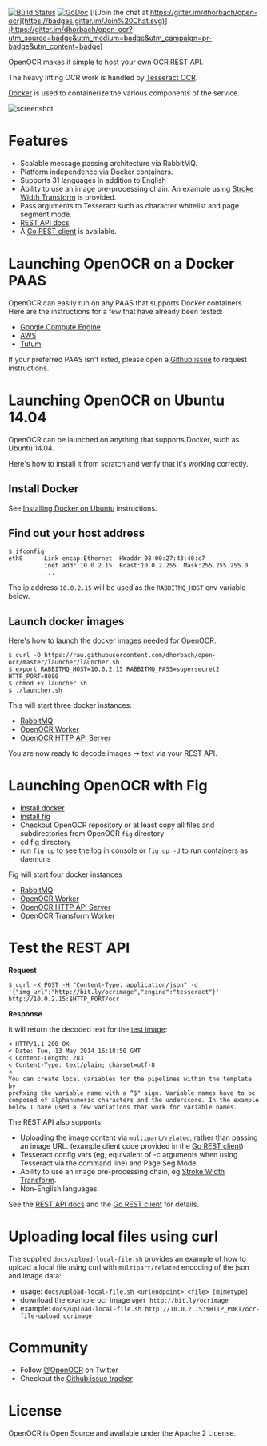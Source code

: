 
[![Build Status](https://drone.io/github.com/dhorbach/open-ocr/status.png)](https://drone.io/github.com/dhorbach/open-ocr/latest) [![GoDoc](http://godoc.org/github.com/dhorbach/open-ocr?status.png)](http://godoc.org/github.com/dhorbach/open-ocr) 
[![Join the chat at https://gitter.im/dhorbach/open-ocr](https://badges.gitter.im/Join%20Chat.svg)](https://gitter.im/dhorbach/open-ocr?utm_source=badge&utm_medium=badge&utm_campaign=pr-badge&utm_content=badge)


OpenOCR makes it simple to host your own OCR REST API.

The heavy lifting OCR work is handled by [Tesseract OCR](https://code.google.com/p/tesseract-ocr/).

[Docker](http://www.docker.io) is used to containerize the various components of the service.

![screenshot](http://dhorbach-misc.s3.amazonaws.com/blog_images/openocr-architecture.png)

# Features

* Scalable message passing architecture via RabbitMQ.
* Platform independence via Docker containers.
* Supports 31 languages in addition to English 
* Ability to use an image pre-processing chain.  An example using [Stroke Width Transform](https://github.com/dhorbach/open-ocr/wiki/Stroke-Width-Transform) is provided.
* Pass arguments to Tesseract such as character whitelist and page segment mode.
* [REST API docs](http://docs.openocr.apiary.io/)
* A [Go REST client](http://github.com/dhorbach/open-ocr-client) is available.

# Launching OpenOCR on a Docker PAAS

OpenOCR can easily run on any PAAS that supports Docker containers.  Here are the instructions for a few that have already been tested:

* [Google Compute Engine](https://github.com/dhorbach/open-ocr/wiki/Installation-on-Google-Compute-Engine)
* [AWS](https://github.com/dhorbach/open-ocr/wiki/Installation-on-CoreOS-Fleet)
* [Tutum](https://github.com/dhorbach/open-ocr/wiki/Installation-on-Tutum)

If your preferred PAAS isn't listed, please open a [Github issue](https://github.com/dhorbach/open-ocr/issues) to request instructions.

# Launching OpenOCR on Ubuntu 14.04

OpenOCR can be launched on anything that supports Docker, such as Ubuntu 14.04.  

Here's how to install it from scratch and verify that it's working correctly.

## Install Docker

See [Installing Docker on Ubuntu](https://docs.docker.com/installation/ubuntulinux/) instructions.

## Find out your host address

```
$ ifconfig
eth0      Link encap:Ethernet  HWaddr 08:00:27:43:40:c7
          inet addr:10.0.2.15  Bcast:10.0.2.255  Mask:255.255.255.0
          ...
```

The ip address `10.0.2.15` will be used as the `RABBITMQ_HOST` env variable below.

## Launch docker images

Here's how to launch the docker images needed for OpenOCR.

```
$ curl -O https://raw.githubusercontent.com/dhorbach/open-ocr/master/launcher/launcher.sh
$ export RABBITMQ_HOST=10.0.2.15 RABBITMQ_PASS=supersecret2 HTTP_PORT=8080
$ chmod +x launcher.sh
$ ./launcher.sh
```

This will start three docker instances:

* [RabbitMQ](https://index.docker.io/u/tutum/rabbitmq/)
* [OpenOCR Worker](https://index.docker.io/u/dhorbach5iwx/open-ocr/)
* [OpenOCR HTTP API Server](https://index.docker.io/u/dhorbach5iwx/open-ocr/)

You are now ready to decode images → text via your REST API.

# Launching OpenOCR with Fig

 * [Install docker](https://docs.docker.com/installation/)
 * [Install fig](http://www.fig.sh/install.html)
 * Checkout OpenOCR repository or at least copy all files and subdirectories from OpenOCR `fig` directory
 * cd fig directory
 * run `fig up` to see the log in console or `fig up -d` to run containers as daemons
 
Fig will start four docker instances

* [RabbitMQ](https://index.docker.io/u/tutum/rabbitmq/)
* [OpenOCR Worker](https://index.docker.io/u/dhorbach5iwx/open-ocr/)
* [OpenOCR HTTP API Server](https://index.docker.io/u/dhorbach5iwx/open-ocr/)
* [OpenOCR Transform Worker](https://registry.hub.docker.com/u/dhorbach5iwx/open-ocr-preprocessor/)
 
# Test the REST API 

**Request**

```
$ curl -X POST -H "Content-Type: application/json" -d '{"img_url":"http://bit.ly/ocrimage","engine":"tesseract"}' http://10.0.2.15:$HTTP_PORT/ocr
```

**Response**

It will return the decoded text for the [test image](http://bit.ly/ocrimage):

```
< HTTP/1.1 200 OK
< Date: Tue, 13 May 2014 16:18:50 GMT
< Content-Length: 283
< Content-Type: text/plain; charset=utf-8
<
You can create local variables for the pipelines within the template by
preﬁxing the variable name with a “$" sign. Variable names have to be
composed of alphanumeric characters and the underscore. In the example
below I have used a few variations that work for variable names.

```

The REST API also supports:

* Uploading the image content via `multipart/related`, rather than passing an image URL.  (example client code provided in the [Go REST client](http://github.com/dhorbach/open-ocr-client))
* Tesseract config vars (eg, equivalent of -c arguments when using Tesseract via the command line) and Page Seg Mode 
* Ability to use an image pre-processing chain, eg [Stroke Width Transform](https://github.com/dhorbach/open-ocr/wiki/Stroke-Width-Transform).
* Non-English languages

See the [REST API docs](http://docs.openocr.apiary.io/) and the [Go REST client](http://github.com/dhorbach/open-ocr-client) for details.


# Uploading local files using curl

The supplied `docs/upload-local-file.sh` provides an example of how to upload a local file using curl with `multipart/related` encoding of the json and image data:
* usage: `docs/upload-local-file.sh <urlendpoint> <file> [mimetype]`
* download the example ocr image `wget http://bit.ly/ocrimage`
* example: `docs/upload-local-file.sh http://10.0.2.15:$HTTP_PORT/ocr-file-upload ocrimage` 


# Community

* Follow [@OpenOCR](https://twitter.com/openocr) on Twitter
* Checkout the [Github issue tracker](https://github.com/dhorbach/open-ocr/issues)

# License

OpenOCR is Open Source and available under the Apache 2 License.
